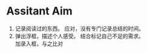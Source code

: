 # Assitant Aim
 1. 记录阅读过的东西。
      应对，没有专门记录总结的时间。
 2. 弹出浮框，描述个人感受。
      结合标记自己不足的需求。  
        加录入框，与之比对
  